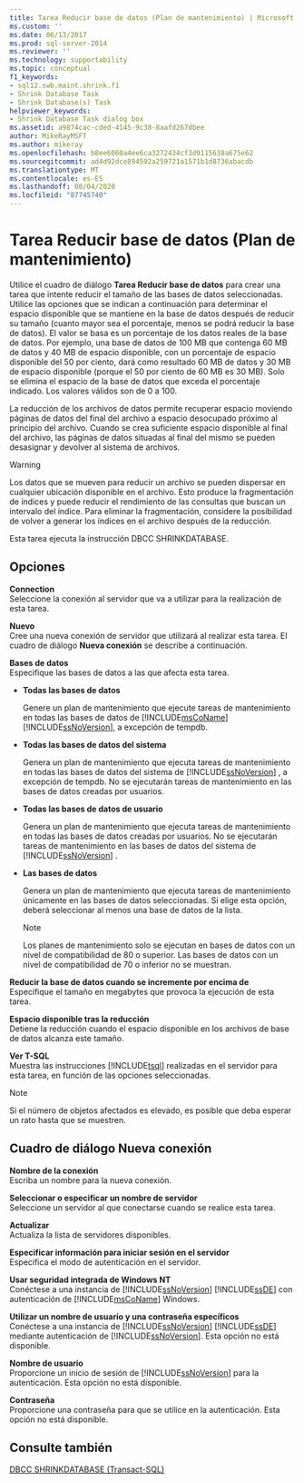 ```yaml
---
title: Tarea Reducir base de datos (Plan de mantenimiento) | Microsoft Docs
ms.custom: ''
ms.date: 06/13/2017
ms.prod: sql-server-2014
ms.reviewer: ''
ms.technology: supportability
ms.topic: conceptual
f1_keywords:
- sql12.swb.maint.shrink.f1
- Shrink Database Task
- Shrink Database(s) Task
helpviewer_keywords:
- Shrink Database Task dialog box
ms.assetid: a9874cac-cded-4145-9c38-8aafd267dbee
author: MikeRayMSFT
ms.author: mikeray
ms.openlocfilehash: b8ee6060a4ee6ca3272434cf3d9115638a675e62
ms.sourcegitcommit: ad4d92dce894592a259721a1571b1d8736abacdb
ms.translationtype: MT
ms.contentlocale: es-ES
ms.lasthandoff: 08/04/2020
ms.locfileid: "87745740"
---
```

# <a name="shrink-database-task-maintenance-plan"></a>Tarea Reducir base de datos (Plan de mantenimiento)
  Utilice el cuadro de diálogo **Tarea Reducir base de datos** para crear una tarea que intente reducir el tamaño de las bases de datos seleccionadas. Utilice las opciones que se indican a continuación para determinar el espacio disponible que se mantiene en la base de datos después de reducir su tamaño (cuanto mayor sea el porcentaje, menos se podrá reducir la base de datos). El valor se basa es un porcentaje de los datos reales de la base de datos. Por ejemplo, una base de datos de 100 MB que contenga 60 MB de datos y 40 MB de espacio disponible, con un porcentaje de espacio disponible del 50 por ciento, dará como resultado 60 MB de datos y 30 MB de espacio disponible (porque el 50 por ciento de 60 MB es 30 MB). Solo se elimina el espacio de la base de datos que exceda el porcentaje indicado. Los valores válidos son de 0 a 100.  
  
 La reducción de los archivos de datos permite recuperar espacio moviendo páginas de datos del final del archivo a espacio desocupado próximo al principio del archivo. Cuando se crea suficiente espacio disponible al final del archivo, las páginas de datos situadas al final del mismo se pueden desasignar y devolver al sistema de archivos.  
  
> [!WARNING]  
>  Los datos que se mueven para reducir un archivo se pueden dispersar en cualquier ubicación disponible en el archivo. Esto produce la fragmentación de índices y puede reducir el rendimiento de las consultas que buscan un intervalo del índice. Para eliminar la fragmentación, considere la posibilidad de volver a generar los índices en el archivo después de la reducción.  
  
 Esta tarea ejecuta la instrucción DBCC SHRINKDATABASE.  
  
## <a name="options"></a>Opciones  
 **Connection**  
 Seleccione la conexión al servidor que va a utilizar para la realización de esta tarea.  
  
 **Nuevo**  
 Cree una nueva conexión de servidor que utilizará al realizar esta tarea. El cuadro de diálogo **Nueva conexión** se describe a continuación.  
  
 **Bases de datos**  
 Especifique las bases de datos a las que afecta esta tarea.  
  
-   **Todas las bases de datos**  
  
     Genere un plan de mantenimiento que ejecute tareas de mantenimiento en todas las bases de datos de [!INCLUDE[msCoName](../../includes/msconame-md.md)] [!INCLUDE[ssNoVersion](../../includes/ssnoversion-md.md)], a excepción de tempdb.  
  
-   **Todas las bases de datos del sistema**  
  
     Genera un plan de mantenimiento que ejecuta tareas de mantenimiento en todas las bases de datos del sistema de [!INCLUDE[ssNoVersion](../../includes/ssnoversion-md.md)] , a excepción de tempdb. No se ejecutarán tareas de mantenimiento en las bases de datos creadas por usuarios.  
  
-   **Todas las bases de datos de usuario**  
  
     Genera un plan de mantenimiento que ejecuta tareas de mantenimiento en todas las bases de datos creadas por usuarios. No se ejecutarán tareas de mantenimiento en las bases de datos del sistema de [!INCLUDE[ssNoVersion](../../includes/ssnoversion-md.md)] .  
  
-   **Las bases de datos**  
  
     Genera un plan de mantenimiento que ejecuta tareas de mantenimiento únicamente en las bases de datos seleccionadas. Si elige esta opción, deberá seleccionar al menos una base de datos de la lista.  
  
    > [!NOTE]  
    >  Los planes de mantenimiento solo se ejecutan en bases de datos con un nivel de compatibilidad de 80 o superior. Las bases de datos con un nivel de compatibilidad de 70 o inferior no se muestran.  
  
 **Reducir la base de datos cuando se incremente por encima de**  
 Especifique el tamaño en megabytes que provoca la ejecución de esta tarea.  
  
 **Espacio disponible tras la reducción**  
 Detiene la reducción cuando el espacio disponible en los archivos de base de datos alcanza este tamaño.  
  
 **Ver T-SQL**  
 Muestra las instrucciones [!INCLUDE[tsql](../../includes/tsql-md.md)] realizadas en el servidor para esta tarea, en función de las opciones seleccionadas.  
  
> [!NOTE]  
>  Si el número de objetos afectados es elevado, es posible que deba esperar un rato hasta que se muestren.  
  
## <a name="new-connection-dialog-box"></a>Cuadro de diálogo Nueva conexión  
 **Nombre de la conexión**  
 Escriba un nombre para la nueva conexión.  
  
 **Seleccionar o especificar un nombre de servidor**  
 Seleccione un servidor al que conectarse cuando se realice esta tarea.  
  
 **Actualizar**  
 Actualiza la lista de servidores disponibles.  
  
 **Especificar información para iniciar sesión en el servidor**  
 Especifica el modo de autenticación en el servidor.  
  
 **Usar seguridad integrada de Windows NT**  
 Conéctese a una instancia de [!INCLUDE[ssNoVersion](../../includes/ssnoversion-md.md)] [!INCLUDE[ssDE](../../includes/ssde-md.md)] con autenticación de [!INCLUDE[msCoName](../../includes/msconame-md.md)] Windows.  
  
 **Utilizar un nombre de usuario y una contraseña específicos**  
 Conéctese a una instancia de [!INCLUDE[ssNoVersion](../../includes/ssnoversion-md.md)] [!INCLUDE[ssDE](../../includes/ssde-md.md)] mediante autenticación de [!INCLUDE[ssNoVersion](../../includes/ssnoversion-md.md)]. Esta opción no está disponible.  
  
 **Nombre de usuario**  
 Proporcione un inicio de sesión de [!INCLUDE[ssNoVersion](../../includes/ssnoversion-md.md)] para la autenticación. Esta opción no está disponible.  
  
 **Contraseña**  
 Proporcione una contraseña para que se utilice en la autenticación. Esta opción no está disponible.  
  
## <a name="see-also"></a>Consulte también  
 [DBCC SHRINKDATABASE &#40;Transact-SQL&#41;](/sql/t-sql/database-console-commands/dbcc-shrinkdatabase-transact-sql)  
  
  
